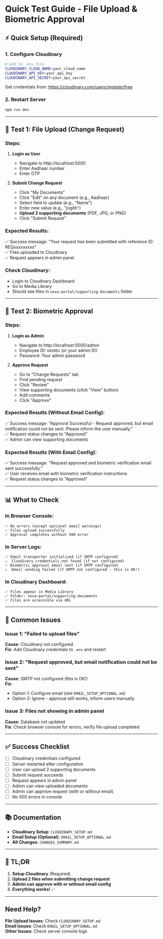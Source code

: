 # Quick Test Guide - File Upload & Biometric Approval

## ⚡ Quick Setup (Required)

### 1. Configure Cloudinary
```bash
# Add to .env file
CLOUDINARY_CLOUD_NAME=your_cloud_name
CLOUDINARY_API_KEY=your_api_key
CLOUDINARY_API_SECRET=your_api_secret
```

Get credentials from: https://cloudinary.com/users/register/free

### 2. Restart Server
```bash
npm run dev
```

---

## 🧪 Test 1: File Upload (Change Request)

### Steps:
1. **Login as User**
   - Navigate to http://localhost:5000
   - Enter Aadhaar number
   - Enter OTP

2. **Submit Change Request**
   - Click "My Documents"
   - Click "Edit" on any document (e.g., Aadhaar)
   - Select field to update (e.g., "Name")
   - Enter new value (e.g., "jogith")
   - **Upload 2 supporting documents** (PDF, JPG, or PNG)
   - Click "Submit Request"

### Expected Results:
✅ Success message: "Your request has been submitted with reference ID: REQxxxxxxxxx"  
✅ Files uploaded to Cloudinary  
✅ Request appears in admin panel

### Check Cloudinary:
- Login to Cloudinary Dashboard
- Go to Media Library
- Should see files in `seva-portal/supporting-documents` folder

---

## 🧪 Test 2: Biometric Approval

### Steps:
1. **Login as Admin**
   - Navigate to http://localhost:5000/admin
   - Employee ID: `GOV001` (or your admin ID)
   - Password: Your admin password

2. **Approve Request**
   - Go to "Change Requests" tab
   - Find pending request
   - Click "Review"
   - View supporting documents (click "View" button)
   - Add comments
   - Click "Approve"

### Expected Results (Without Email Config):
✅ Success message: "Approval Successful - Request approved, but email notification could not be sent. Please inform the user manually."  
✅ Request status changes to "Approved"  
✅ Admin can view supporting documents

### Expected Results (With Email Config):
✅ Success message: "Request approved and biometric verification email sent successfully."  
✅ User receives email with biometric verification instructions  
✅ Request status changes to "Approved"

---

## 📊 What to Check

### In Browser Console:
```
✅ No errors (except optional email warnings)
✅ Files upload successfully
✅ Approval completes without 500 error
```

### In Server Logs:
```
✅ Email transporter initialized (if SMTP configured)
⚠️  Cloudinary credentials not found (if not configured)
✅ Biometric approval email sent (if SMTP configured)
⚠️  Email sending failed (if SMTP not configured - this is OK!)
```

### In Cloudinary Dashboard:
```
✅ Files appear in Media Library
✅ Folder: seva-portal/supporting-documents
✅ Files are accessible via URL
```

---

## 🐛 Common Issues

### Issue 1: "Failed to upload files"
**Cause**: Cloudinary not configured  
**Fix**: Add Cloudinary credentials to `.env` and restart

### Issue 2: "Request approved, but email notification could not be sent"
**Cause**: SMTP not configured (this is OK!)  
**Fix**: 
- Option 1: Configure email (see `EMAIL_SETUP_OPTIONAL.md`)
- Option 2: Ignore - approval still works, inform users manually

### Issue 3: Files not showing in admin panel
**Cause**: Database not updated  
**Fix**: Check browser console for errors, verify file upload completed

---

## ✅ Success Checklist

- [ ] Cloudinary credentials configured
- [ ] Server restarted after configuration
- [ ] User can upload 2 supporting documents
- [ ] Submit request succeeds
- [ ] Request appears in admin panel
- [ ] Admin can view uploaded documents
- [ ] Admin can approve request (with or without email)
- [ ] No 500 errors in console

---

## 📚 Documentation

- **Cloudinary Setup**: `CLOUDINARY_SETUP.md`
- **Email Setup (Optional)**: `EMAIL_SETUP_OPTIONAL.md`
- **All Changes**: `CHANGES_SUMMARY.md`

---

## 🎯 TL;DR

1. **Setup Cloudinary** (Required)
2. **Upload 2 files when submitting change request**
3. **Admin can approve with or without email config**
4. **Everything works!** ✅

---

## Need Help?

**File Upload Issues**: Check `CLOUDINARY_SETUP.md`  
**Email Issues**: Check `EMAIL_SETUP_OPTIONAL.md`  
**Other Issues**: Check server console logs
